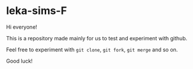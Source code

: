 # leka-sims-F

Hi everyone!

This is a repository made mainly for us to test and experiment with github.

Feel free to experiment with `git clone`, `git fork`, `git merge` and so on.

Good luck!